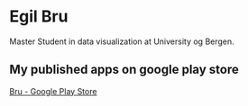 # Egil Bru
Master Student in data visualization at University og Bergen.

## My published apps on google play store
[Bru - Google Play Store](https://play.google.com/store/search?q=pub%3ABru&c=apps&gl=NO)
